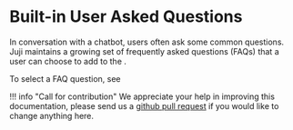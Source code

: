 # Built-in User Asked Questions

In conversation with a chatbot, users often ask some common questions. Juji
maintains a growing set of frequently asked questions (FAQs) that a user can
choose to add to the .

To select a FAQ question, see


!!! info "Call for contribution"
    We appreciate your help in improving this documentation, please send us a
    [github pull request](https://github.com/juji-io/docs) if you would like to
    change anything here.

